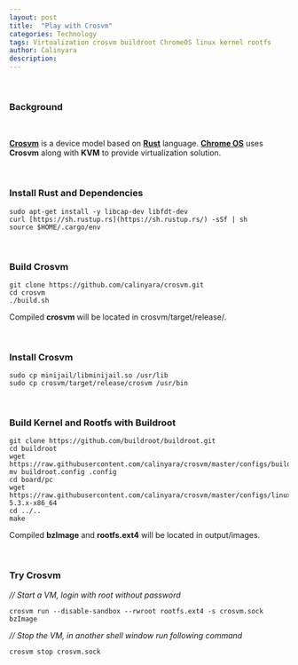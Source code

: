 ```yaml
---
layout: post
title:  "Play with Crosvm"
categories: Technology
tags: Virtualization crosvm buildroot ChromeOS linux kernel rootfs
author: Calinyara
description: 
---
```


<br>

### **Background**

<br>

[**Crosvm**](https://chromium.googlesource.com/chromiumos/platform/crosvm/) is a device model based on [**Rust**](https://www.rust-lang.org/) language. [**Chrome OS**](https://www.chromium.org/chromium-os) uses **Crosvm** along with **KVM** to provide virtualization solution.

<br>

### **Install Rust and Dependencies**

```shell
sudo apt-get install -y libcap-dev libfdt-dev
curl [https://sh.rustup.rs](https://sh.rustup.rs/) -sSf | sh
source $HOME/.cargo/env 
```

<br>

### **Build** **Crosvm**

```shell
git clone https://github.com/calinyara/crosvm.git
cd crosvm
./build.sh
```

 Compiled **crosvm** will be located in crosvm/target/release/.

<br>

### **Install** **Crosvm**

```shell
sudo cp minijail/libminijail.so /usr/lib
sudo cp crosvm/target/release/crosvm /usr/bin
```

<br>

### **Build Kernel and Rootfs with Buildroot**

```shell
git clone https://github.com/buildroot/buildroot.git
cd buildroot
wget https://raw.githubusercontent.com/calinyara/crosvm/master/configs/buildroot.config
mv buildroot.config .config
cd board/pc
wget https://raw.githubusercontent.com/calinyara/crosvm/master/configs/linux.config-5.3.x-x86_64
cd ../..
make
```

Compiled **bzImage** and **rootfs.ext4** will be located in output/images.

<br>

### **Try Crosvm**

*// Start a VM, login with root without password*

```shell
crosvm run --disable-sandbox --rwroot rootfs.ext4 -s crosvm.sock bzImage
```

*// Stop the VM, in another shell window run following command*

```shell
crosvm stop crosvm.sock
```
<br>

<!-- Global site tag (gtag.js) - Google Analytics -->
<script async src="https://www.googletagmanager.com/gtag/js?id=UA-66555622-4"></script>
<script>
  window.dataLayer = window.dataLayer || [];
  function gtag(){dataLayer.push(arguments);}
  gtag('js', new Date());

  gtag('config', 'UA-66555622-4');
</script>